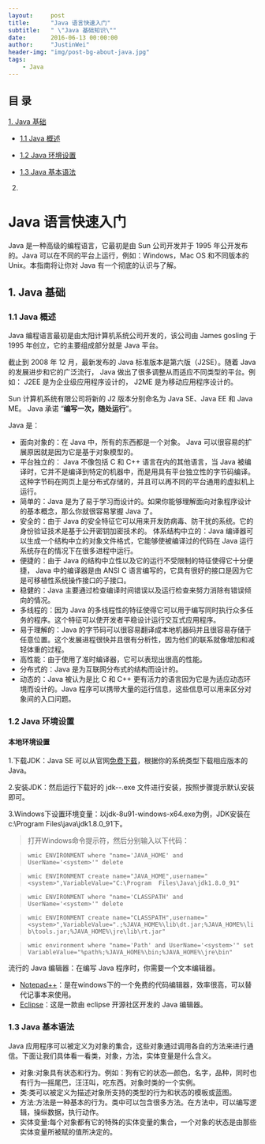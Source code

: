 ```yaml
---
layout:     post
title:      "Java 语言快速入门"
subtitle:   " \"Java 基础知识\""
date:       2016-06-13 00:00:00
author:     "JustinWei"
header-img: "img/post-bg-about-java.jpg"
tags:
    - Java
---
```


## 目 录

[1. Java 基础](#java--1)

* [1.1 Java 概述](#java--2)

* [1.2 Java 环境设置](#java--3)

* [1.3 Java 基本语法](#java--4)

2.




# Java 语言快速入门

Java 是一种高级的编程语言，它最初是由 Sun 公司开发并于 1995 年公开发布的。Java 可以在不同的平台上运行，例如：Windows，Mac OS 和不同版本的 Unix。本指南将让你对 Java 有一个彻底的认识与了解。

## 1. Java 基础

### 1.1 Java 概述
Java 编程语言最初是由太阳计算机系统公司开发的，该公司由 James gosling 于 1995 年创立，它的主要组成部分就是 Java 平台。

截止到 2008 年 12 月，最新发布的 Java 标准版本是第六版（J2SE）。随着 Java 的发展进步和它的广泛流行， Java 做出了很多调整从而适应不同类型的平台。例如： J2EE 是为企业级应用程序设计的， J2ME 是为移动应用程序设计的。

Sun 计算机系统有限公司将新的 J2 版本分别命名为 Java SE、Java EE 和 Java ME。 Java 承诺 “**编写一次，随处运行**”。

Java 是：

* 面向对象的：在 Java 中，所有的东西都是一个对象。 Java 可以很容易的扩展原因就是因为它是基于对象模型的。
* 平台独立的： Java 不像包括 C 和 C++ 语言在内的其他语言，当 Java 被编译时，它并不是编译到特定的机器中，而是用具有平台独立性的字节码编译。这种字节码在网页上是分布式存储的，并且可以再不同的平台通用的虚拟机上运行。
* 简单的：Java 是为了易于学习而设计的。如果你能够理解面向对象程序设计的基本概念，那么你就很容易掌握 Java 了。
* 安全的：由于 Java 的安全特征它可以用来开发防病毒、防干扰的系统。它的身份验证技术是基于公开密钥加密技术的。
体系结构中立的：Java 编译器可以生成一个结构中立的对象文件格式，它能够使被编译过的代码在 Java 运行系统存在的情况下在很多进程中运行。
* 便捷的：由于 Java 的结构中立性以及它的运行不受限制的特征使得它十分便捷， Java 中的编译器是由 ANSI C 语言编写的，它具有很好的接口是因为它是可移植性系统操作接口的子接口。
* 稳健的：Java 主要通过检查编译时间错误以及运行检查来努力消除有错误倾向的情况。
* 多线程的：因为 Java 的多线程性的特征使得它可以用于编写同时执行众多任务的程序。这个特征可以使开发者平稳设计运行交互式应用程序。
* 易于理解的：Java 的字节码可以很容易翻译成本地机器码并且很容易存储于任意位置。这个发展进程很快并且很有分析性，因为他们的联系就像增加和减轻体重的过程。
* 高性能：由于使用了准时编译器，它可以表现出很高的性能。
* 分布式的：Java 是为互联网分布式的结构而设计的。
* 动态的：Java 被认为是比 C 和 C++ 更有活力的语言因为它是为适应动态环境而设计的。Java 程序可以携带大量的运行信息，这些信息可以用来区分对象间的入口问题。

### 1.2 Java 环境设置

#### 本地环境设置

1.下载JDK：Java SE 可以从官网[免费下载](http://www.oracle.com/technetwork/java/javase/downloads/index.html)，根据你的系统类型下载相应版本的 Java。

2.安装JDK：然后运行下载好的 jdk-*-*.exe 文件进行安装，按照步骤提示默认安装即可。

3.Windows下设置环境变量：以jdk-8u91-windows-x64.exe为例，JDK安装在 c:\Program Files\java\jdk1.8.0_91下。

> 打开Windows命令提示符，然后分别输入以下代码：

> `wmic ENVIRONMENT where "name='JAVA_HOME' and UserName='<system>'" delete`

> `wmic ENVIRONMENT create name="JAVA_HOME",username="<system>",VariableValue="C:\Program  Files\Java\jdk1.8.0_91"`

> `wmic ENVIRONMENT where "name='CLASSPATH' and UserName='<system>'" delete`

> `wmic ENVIRONMENT create name="CLASSPATH",username="<system>",VariableValue=".;%JAVA_HOME%\lib\dt.jar;%JAVA_HOME%\lib\tools.jar;%JAVA_HOME%\jre\lib\rt.jar"`

> `wmic environment where "name='Path' and UserName='<system>'" set VariableValue="%path%;%JAVA_HOME%\bin;%JAVA_HOME%\jre\bin"`

流行的 Java 编辑器：在编写 Java 程序时，你需要一个文本编辑器。

* [Notepad++](https://notepad-plus-plus.org/)：是在windows下的一个免费的代码编辑器，效率很高，可以替代记事本来使用。
* [Eclipse](http://www.eclipse.org/)：这是一款由 eclipse 开源社区开发的 Java 编辑器。

### 1.3 Java 基本语法

Java 应用程序可以被定义为对象的集合，这些对象通过调用各自的方法来进行通信。下面让我们具体看一看类，对象，方法，实体变量是什么含义。

* 对象:对象具有状态和行为。例如：狗有它的状态—颜色，名字，品种，同时也有行为—摇尾巴，汪汪叫，吃东西。对象时类的一个实例。
* 类:类可以被定义为描述对象所支持的类型的行为和状态的模板或蓝图。
* 方法:方法是一种基本的行为。类中可以包含很多方法。在方法中，可以编写逻辑，操纵数据，执行动作。
* 实体变量:每个对象都有它的特殊的实体变量的集合，一个对象的状态是由那些实体变量所被赋的值所决定的。
